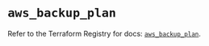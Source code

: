 # `aws_backup_plan`

Refer to the Terraform Registry for docs: [`aws_backup_plan`](https://registry.terraform.io/providers/hashicorp/aws/6.3.0/docs/resources/backup_plan).
